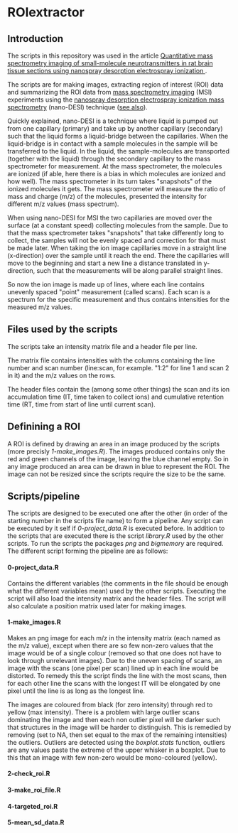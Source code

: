# ROIextractor

## Introduction
The scripts in this repository was used in the article [Quantitative mass spectrometry imaging of small-molecule neurotransmitters in rat brain tissue sections using nanospray desorption electrospray ionization ](http://pubs.rsc.org/en/content/articlelanding/2016/an/c5an02620b#!divAbstract).

The scripts are for making images, extracting region of interest (ROI) data and summarizing the ROI data from [mass spectrometry imaging](https://en.wikipedia.org/wiki/Mass_spectrometry_imaging) (MSI) experiments using the [nanospray desorption electrospray 
ionization mass spectrometry](http://imaging.pnnl.gov/projects/posters/2013/2_2JLaskin_2013_fin.pdf) (nano-DESI) technique ([see also](https://www.emsl.pnl.gov/emslweb/news/birth-nanodesi)).

Quickly explained, nano-DESI is a technique where liquid is pumped out from one capillary (primary) and take up by another capillary (secondary) such that the liquid forms a liquid-bridge between the capillaries. When the liquid-bridge is in contact with a sample molecules in the sample will be transferred to the liquid. In the liquid, the sample-molecules are transported (together with the liquid) through the secondary capillary to the mass spectrometer for measurement. At the mass spectrometer, the molecules are ionized (if able, here there is a bias in which molecules are ionized and how well). The mass spectrometer in its turn takes "snapshots" of the ionized molecules it gets. The mass spectrometer will measure the ratio of mass and charge (m/z) of the molecules, presented the intensity for different m/z values (mass spectrum).

When using nano-DESI for MSI the two capillaries are moved over the surface (at a constant speed) collecting molecules from the sample. Due to that the mass spectrometer takes "snapshots" that take differently long to collect, the samples will not be evenly spaced and correction for that must be made later. When taking the ion image capillaries move in a straight line (x-direction) over the sample until it reach the end. There the capillaries will move to the beginning and start a new line a distance translated in y-direction, such that the measurements will be along parallel straight lines.

So now the ion image is made up of lines, where each line contains unevenly spaced "point" measurement (called scans). Each scan is a spectrum for the specific measurement and thus contains intensities for the measured m/z values.


## Files used by the scripts

The scripts take an intensity matrix file and a header file per line.

The matrix file contains intensities with the columns containing the line number and scan number (line:scan, for example. "1:2" for line 1 and scan 2 in it) and the m/z values on the rows.

The header files contain the (among some other things) the scan and its ion accumulation time (IT, time taken to collect ions) and cumulative retention time (RT, time from start of line until current scan).


## Definining a ROI
A ROI is defined by drawing an area in an image produced by the scripts (more precisly *1-make_images.R*). The images produced contains only the red and green channels of the image, leaving the blue channel empty. So in any image produced an area can be drawn in blue to represent the ROI. The image can not be resized since the scripts require the size to be the same.



## Scripts/pipeline

The scripts are designed to be executed one after the other (in order of the starting number in the scripts file name) to form a pipeline. Any script can be executed by it self if *0-project_data.R* is executed before. In addition to the scripts that are executed there is the script *library.R* used by the other scripts. To run the scripts the packages *png* and *bigmemory* are required. The different script forming the pipeline are as follows:

#### 0-project_data.R
Contains the different variables (the comments in the file should be enough what the different variables mean) used by the other scripts. Executing the script will also load the intensity matrix and the header files. The script will also calculate a position matrix used later for making images.

#### 1-make_images.R
Makes an png image for each m/z in the intensity matrix (each named as the m/z value), except when there are so few non-zero values that the image would be of a single colour (removed so that one does not have to look through unrelevant  images). Due to the uneven spacing of scans, an image with the scans (one pixel per scan) lined up in each line would be distorted. To remedy this the script finds the line with the most scans, then for each other line the scans with the longest IT will be elongated by one pixel until the line is as long as the longest line.

The images are coloured from black (for zero intensity) through red to yellow (max intensity). There is a problem with large outlier scans dominating the image and then each non outlier pixel will be darker such that structures in the image will be harder to distinguish. This is remedied by removing (set to NA, then set equal to the max of the remaining intensities) the outliers. Outliers are detected using the *boxplot.stats* function, outliers are any values paste the extreme of the upper whisker in a boxplot. Due to this that an image with few non-zero would be mono-coloured (yellow).


#### 2-check_roi.R


#### 3-make_roi_file.R


#### 4-targeted_roi.R


#### 5-mean_sd_data.R

